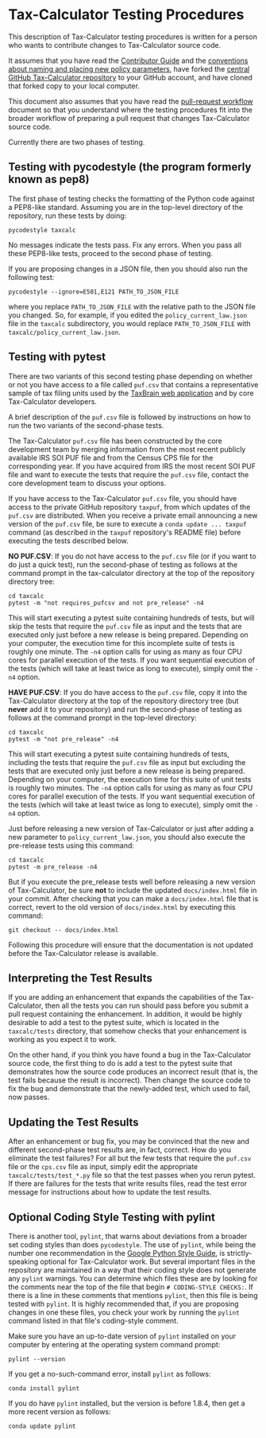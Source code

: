 Tax-Calculator Testing Procedures
=================================

This description of Tax-Calculator testing procedures is written for a
person who wants to contribute changes to Tax-Calculator source code.

It assumes that you have read the [Contributor
Guide](http://taxcalc.readthedocs.io/en/latest/contributor_guide.html)
and the [conventions about naming and placing new policy
parameters](http://taxcalc.readthedocs.io/en/latest/parameter_naming.html),
have forked the [central GitHub Tax-Calculator
repository](https://github.com/open-source-economics/Tax-Calculator)
to your GitHub account, and have cloned that forked copy to your local
computer.

This document also assumes that you have read the [pull-request
workflow](WORKFLOW.md) document so that you understand where the
testing procedures fit into the broader workflow of preparing a
pull request that changes Tax-Calculator source code.

Currently there are two phases of testing.

Testing with pycodestyle (the program formerly known as pep8)
-------------------------------------------------------------

The first phase of testing checks the formatting of the Python code
against a PEP8-like standard.  Assuming you are in the top-level
directory of the repository, run these tests by doing:
```
pycodestyle taxcalc
```

No messages indicate the tests pass.  Fix any errors.  When you
pass all these PEP8-like tests, proceed to the second phase of testing.

If you are proposing changes in a JSON file, then you should also run
the following test:
```
pycodestyle --ignore=E501,E121 PATH_TO_JSON_FILE
```
where you replace `PATH_TO_JSON_FILE` with the relative path to the
JSON file you changed.  So, for example, if you edited the
`policy_current_law.json` file in the `taxcalc` subdirectory, you
would replace `PATH_TO_JSON_FILE` with
`taxcalc/policy_current_law.json`.

Testing with pytest
-------------------

There are two variants of this second testing phase depending on
whether or not you have access to a file called `puf.csv` that
contains a representative sample of tax filing units used by the
[TaxBrain web application](http://www.ospc.org/taxbrain) and by core
Tax-Calculator developers.

A brief description of the `puf.csv` file is followed by
instructions on how to run the two variants of the second-phase tests.

The Tax-Calculator `puf.csv` file has been constructed by the core
development team by merging information from the most recent publicly
available IRS SOI PUF file and from the Census CPS file for the
corresponding year.  If you have acquired from IRS the most recent SOI
PUF file and want to execute the tests that require the `puf.csv`
file, contact the core development team to discuss your options.

If you have access to the Tax-Calculator `puf.csv` file, you should
have access to the private GitHub repository `taxpuf`, from which
updates of the `puf.csv` are distributed.  When you receive a private
email announcing a new version of the `puf.csv` file, be sure to
execute a `conda update ... taxpuf` command (as described in the
`taxpuf` repository's README file) before executing the tests
described below.

**NO PUF.CSV**: If you do not have access to the `puf.csv` file (or if
you want to do just a quick test), run the second-phase of testing as
follows at the command prompt in the tax-calculator directory at the
top of the repository directory tree:
```
cd taxcalc
pytest -m "not requires_pufcsv and not pre_release" -n4
```

This will start executing a pytest suite containing hundreds of tests,
but will skip the tests that require the `puf.csv` file as input and
the tests that are executed only just before a new release is being
prepared.  Depending on your computer, the execution time for this
incomplete suite of tests is roughly one minute.  The `-n4` option
calls for using as many as four CPU cores for parallel execution of the
tests.  If you want sequential execution of the tests (which will
take at least twice as long to execute), simply omit the `-n4` option.

**HAVE PUF.CSV**: If you do have access to the `puf.csv` file, copy it
into the Tax-Calculator directory at the top of the repository
directory tree (but **never** add it to your repository) and run the
second-phase of testing as follows at the command prompt in the
top-level directory:
```
cd taxcalc
pytest -m "not pre_release" -n4
```

This will start executing a pytest suite containing hundreds of tests,
including the tests that require the `puf.csv` file as input but excluding
the tests that are executed only just before a new release is being
prepared. Depending on your computer, the execution time for this suite
of unit tests is roughly two minutes.  The `-n4` option calls for
using as many as four CPU cores for parallel execution of the tests.
If you want sequential execution of the tests (which will take at
least twice as long to execute), simply omit the `-n4` option.

Just before releasing a new version of Tax-Calculator or just after
adding a new parameter to `policy_current_law.json`, you should also
execute the pre-release tests using this command:
```
cd taxcalc
pytest -m pre_release -n4
``` 

But if you execute the pre_release tests well before releasing a new
version of Tax-Calculator, be sure **not** to include the updated
`docs/index.html` file in your commit.  After checking that you can
make a `docs/index.html` file that is correct, revert to the old
version of `docs/index.html` by executing this command:
```
git checkout -- docs/index.html
```

Following this procedure will ensure that the documentation is not
updated before the Tax-Calculator release is available.

Interpreting the Test Results
-----------------------------

If you are adding an enhancement that expands the capabilities of the
Tax-Calculator, then all the tests you can run should pass before you
submit a pull request containing the enhancement.  In addition, it
would be highly desirable to add a test to the pytest suite, which is
located in the `taxcalc/tests` directory, that somehow checks that
your enhancement is working as you expect it to work.

On the other hand, if you think you have found a bug in the
Tax-Calculator source code, the first thing to do is add a test to the
pytest suite that demonstrates how the source code produces an
incorrect result (that is, the test fails because the result is
incorrect).  Then change the source code to fix the bug and
demonstrate that the newly-added test, which used to fail, now passes.

Updating the Test Results
-------------------------

After an enhancement or bug fix, you may be convinced that the new and
different second-phase test results are, in fact, correct.  How do you
eliminate the test failures?  For all but the few tests that require
the `puf.csv` file or the `cps.csv` file as input, simply edit the
appropriate `taxcalc/tests/test_*.py` file so that the test passes
when you rerun pytest.  If there are failures for the tests that write
results files, read the test error message for instructions about how
to update the test results.

Optional Coding Style Testing with pylint
-----------------------------------------

There is another tool, `pylint`, that warns about deviations from a
broader set coding styles than does `pycodestyle`.  The use of
`pylint`, while being the number one recommendation in the [Google
Python Style Guide](https://google.github.io/styleguide/pyguide.html),
is strictly-speaking optional for Tax-Calculator work.  But several
important files in the repository are maintained in a way that their
coding style does not generate any `pylint` warnings.  You can
determine which files these are by looking for the comments near the
top of the file that begin `# CODING-STYLE CHECKS:`.  If there is a
line in these comments that mentions `pylint`, then this file is being
tested with `pylint`.  It is highly recommended that, if you are
proposing changes in one these files, you check your work by running
the `pylint` command listed in that file's coding-style comment.

Make sure you have an up-to-date version of `pylint` installed on your
computer by entering at the operating system command prompt:
```
pylint --version
```
If you get a no-such-command error, install `pylint` as follows:
```
conda install pylint
```
If you do have `pylint` installed, but the version is before 1.8.4,
then get a more recent version as follows:
```
conda update pylint
```
